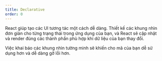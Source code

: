 ```yaml
---
title: Declarative
order: 0
---
```


React giúp tạo các UI tương tác một cách dễ dàng. Thiết kế các khung nhìn đơn giản cho từng trạng thái trong ứng dụng của bạn, và React sẽ cập nhật và render đúng các thành phần phù hợp khi dữ liệu của bạn thay đổi.

Việc khai báo các khung nhìn tường minh sẽ khiến cho mã của bạn dễ sử dụng hơn và dễ dàng gỡ lỗi hơn.
